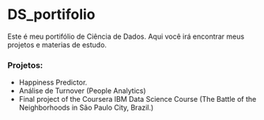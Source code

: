 # DS_portifolio

Este é meu portifólio de Ciência de Dados. Aqui você irá encontrar meus projetos e materias de estudo.

### Projetos:

- Happiness Predictor.
- Análise de Turnover (People Analytics)
- Final project of the Coursera IBM Data Science Course (The Battle of the Neighborhoods in São Paulo City, Brazil.)
